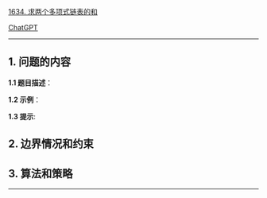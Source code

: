 [1634. 求两个多项式链表的和](https://leetcode.cn/problems/add-two-polynomials-represented-as-linked-lists)

[ChatGPT](chat.openai.com)

---

## 1. 问题的内容
**1.1 题目描述**：

**1.2 示例**：

**1.3 提示**:

## 2. 边界情况和约束


## 3. 算法和策略

---

